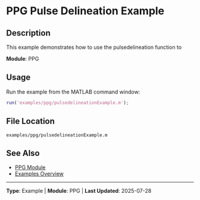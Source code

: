 # PPG Pulse Delineation Example

## Description

This example demonstrates how to use the pulsedelineation function to

**Module**: PPG

## Usage

Run the example from the MATLAB command window:

```matlab
run('examples/ppg/pulsedelineationExample.m');
```

## File Location

`examples/ppg/pulsedelineationExample.m`

## See Also

- [PPG Module](../api/ppg/README.md)
- [Examples Overview](README.md)

---

**Type**: Example | **Module**: PPG | **Last Updated**: 2025-07-28
